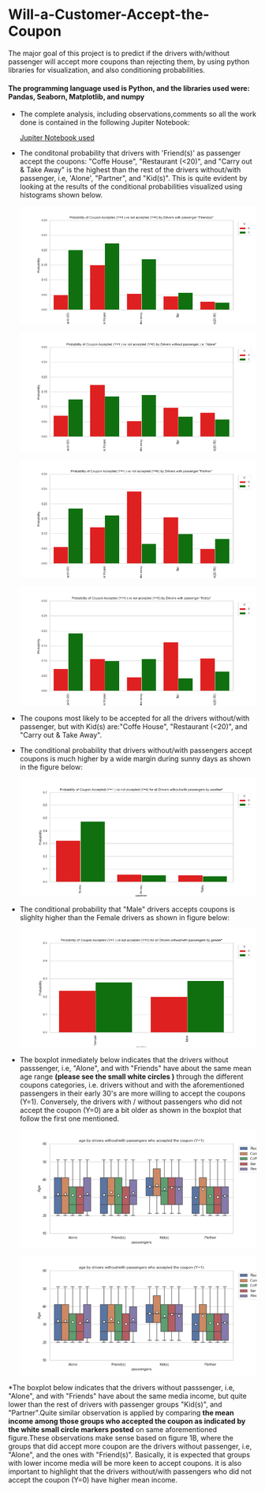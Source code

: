 # Will-a-Customer-Accept-the-Coupon #
The major goal of this project is to predict if the drivers with/without passenger will accept more coupons than rejecting them, by using python libraries for visualization, and also conditioning probabilities.

#### The programming language used is Python, and the libraries used were: Pandas, Seaborn, Matplotlib, and numpy ####

* The complete analysis, including observations,comments so all the work done is contained in the following Jupiter Notebook:

    [Jupiter Notebook used](https://github.com/Leopard-2019/Will-a-Customer-Accept-the-Coupon/blob/main/notebook/prompt_assig5_1.ipynb)

 
*  The conditonal probability that drivers with 'Friend(s)' as passenger accept the coupons: "Coffe House",
  "Restaurant (<20)", and "Carry out & Take Away"  is the highest than the rest of the drivers without/with passenger, i.e, 'Alone', "Partner", and "Kid(s)". This is quite evident by looking at the results of the conditional probabilities visualized using histograms shown below.
   
   ![](images/barplotprobabilityacceptnoacceptcouponbyfriendpassanger.png)
   
   ![](images/barplotprobabilityacceptnoacceptcouponbyalonepassanger.png)
   
   ![](images/barplotprobabilityacceptnoacceptcouponbypartnerpassanger.png)
   
   ![](images/barplotprobabilityacceptnoacceptcouponbykidspassanger.png)

* The coupons most likely to be accepted for all the drivers without/with passenger, but with Kid(s) are:"Coffe House",
  "Restaurant (<20)", and "Carry out & Take Away".
  
 * The conditional probability that drivers without/with passengers accept coupons  is much higher by a wide margin during sunny days as shown in the
   figure below:
 
    ![](images/barplotprobabilityacceptnoacceptcouponbyweather.png)
    
 * The conditional probability that "Male" drivers  accepts coupons  is slighlty higher than the Female drivers as shown in figure below:

    ![](images/barplotprobabilityacceptnoacceptcouponbygender.png)
    
 * The boxplot inmediately below indicates that the drivers without passsenger, i.e, "Alone", and with "Friends"  have about the same mean age range
   **(please see the small white circles )** through the different coupons categories, i.e. drivers without and with the aforementioned passengers in 
   their early 30's are more willing to accept the coupons (Y=1). Conversely, the drivers with / without passengers who did not accept the coupon (Y=0)
   are a bit older as shown in the boxplot that follow the first one mentioned.

    ![](images/boxplotagesacceptbypassenger.png)
    
    ![](images/boxplotagesacceptbypassenger.png)
    
  *The boxplot below indicates that the drivers without passsenger, i.e, "Alone", and with "Friends" have about the same media income, but quite lower
  than the rest of drivers with  passenger groups  "Kid(s)", and "Partner".Quite similar observation is applied by comparing **the mean income among those
  groups who accepted the coupon as indicated by the white small circle markers posted** on same aforementioned figure.These observations make sense based
  on figure 1B, where the groups that did accept more coupon are the drivers without passenger, i.e, "Alone", and the ones with "Friend(s)". Basically,
  it is expected that groups with lower income media will be more keen to accept coupons. it is also important to highlight that the drivers without/with
  passengers who did not accept the coupon (Y=0) have higher mean income.
    
  
